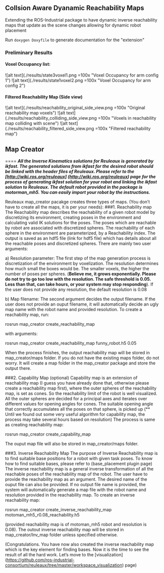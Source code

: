 ## Collsion Aware Dyanamic Reachability Maps
Extending the ROS-Industrial package to have dynamic inverse reachability maps that update as the scene changes allowing for dynamic robot placement

Run `doxygen Doxyfile` to generate documentation for the "extension"

### Preliminary Results

#### Voxel Occupancy list:

![alt text](./results/state3voxel1.png =100x "Voxel Occupancy for arm config 1")
![alt text](./results/state1voxel2.png =100x "Voxel Occupancy for arm config 2")

#### Filtered Reachability Map (Side view)

![alt text](./results/reachability_original_side_view.png =100x "Original reachability map voxels")
![alt text](./results/reachability_colliding_side_view.png =100x "Voxels in reachability map colliding with scene")
![alt text](./results/reachability_filtered_side_view.png =100x "Filtered reachability map")


## Map Creator
====
***All the Inverse Kinematics solutions for Reuleaux is generated by ikfast. The generated solutions from ikfast for the desired robot should be linked with the header files of Reuleaux. Please refer to the [http://wiki.ros.org/reuleaux] (http://wiki.ros.org/reuleaux)  page for the process of generating ikfast solution for your robot and linking the ikfast solution to Reuleaux. The default robot provided in the package is motorman_mh5. You can easily import your robot by the instructions.*** 

Reuleaux map_creator pacakge creates three types of maps. (You don’t have to create all the maps, it is per your needs):
###1. Reachability map
The Reachability map describes the reachability of a given robot model by discretizing its environment, creating poses in the environment and calculating valid IK solutions for the poses. The poses which are reachable by robot are associated with discretized spheres. The reachability of each sphere in the environment are parameterized, by a Reachability index. The output is saved as an hdf5 file (link for hdf5 file) which has details about all the reachable poses and discretized spheres. There are mainly two user arguments:

a) Resolution parameter: The first step of the map generation process is discretization of the environment by voxelization. The resolution determines how much small the boxes would be. The smaller voxels, the higher the number of poses per spheres. (**Believe me, it grows exponentially. Please do not try to go too low with the resolution. The safe threshold is 0.05. Less than that, can take hours, or your system may stop responding**). If the user does not provide any resolution, the default resolution is 0.08

b) Map filename: The second argument decides the output filename. If the user does not provide an ouput filename, it will automatically decide an ugly map name with the robot name and provided resolution.
To create a reachability map, run:

rosrun map_creator create_reachability_map

with arguments:

rosrun map_creator create_reachability_map funny_robot.h5 0.05

When the process finishes, the output reachability map will be stored in map_creator/maps folder. If you do not have the existing maps folder, do not worry. It will create a map folder in the map_creator package and store the output there. 

###2. Capability Map (optional)
Capability map is an extension of reachability map (I guess you have already done that, otherwise please create a reachability map first), where the outer spheres of the reachability map, is set as cones. So the reachability limit of the robot is well visualized. All the outer spheres are decided for a principal axes and iterates over different values for opening angles for cones. The suitable opening angle that correctly accumulates all the poses on that sphere, is picked up
(** Until we found out some very useful algorithm for capability map, the process may take several hours based on resolution)
The process is same as creating reachability map:

rosrun map_creator create_capability_map

The ouput map file will also be stored in map_creator/maps folder.


###3. Inverse Reachability Map
The purpose of  Inverse Reachability map is to find suitable base positions for a robot with given task poses. To know how to find suitable bases, please refer to (base_placement plugin page)
The inverse reachability map is a general inverse transformation of all the reachable poses of the reachability map of the robot. The user have to provide the reachability map as an argument. The desired name of the ouput file can also be provided. If no output file name is provided, the system will automatically generate a map file with the robot name and resolution provided in the reachability map. To create an inverse reachability map:

rosrun map_creator create_inverse_reachability_map motoman_mh5_r0.08_reachability.h5

(provided reachability map is of motoman_mh5 robot and resolution is 0.08).  The outout inverse reachability map will be stored in map_creator/Inv_map folder unless specified otherwise.

 (Congratulations. You have now also created the inverse reachability map which is the key element for finding bases. Now it is the time to see the result of all the hard work. Let’s move to the [visualization] (https://github.com/ros-industrial-consortium/reuleaux/tree/master/workspace_visualization) page) 
